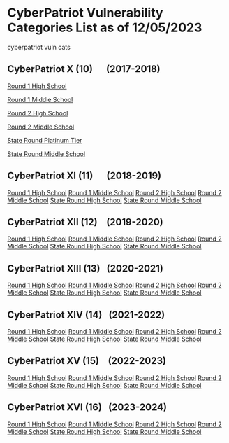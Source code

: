 # CyberPatriot Vulnerability Categories List as of 12/05/2023
cyberpatriot vuln cats

## CyberPatriot X    (10)  &emsp; (2017-2018)
[Round 1 High School](./CP-X_Round_1_High_School_Vulnerability_Categories.pdf)

[Round 1 Middle School](./CP-X_Round_1_Middle_School_Vulnerability_Categories.pdf)

[Round 2 High School](./CP-X_Round_2_High_School_Vulnerability_Categories.pdf)

[Round 2 Middle School](./CP-X_Round_2_Middle_School_Vulnerability_Categories.pdf)

[State Round Platinum Tier](./CP-X_State_Round_Platinum_Tier_Vulnerability_Categories.pdf)

[State Round Middle School](./CP-X_State_Round_Middle_School_Vulnerability_Categories.pdf)

## CyberPatriot XI   (11)  &emsp; (2018-2019)
[Round 1 High School]()
[Round 1 Middle School]()
[Round 2 High School]()
[Round 2 Middle School]()
[State Round High School]()
[State Round Middle School]()


## CyberPatriot XII  (12)  &ensp; (2019-2020)
[Round 1 High School]()
[Round 1 Middle School]()
[Round 2 High School]()
[Round 2 Middle School]()
[State Round High School]()
[State Round Middle School]()


## CyberPatriot XIII (13)   &nbsp; (2020-2021)
[Round 1 High School]()
[Round 1 Middle School]()
[Round 2 High School]()
[Round 2 Middle School]()
[State Round High School]()
[State Round Middle School]()


## CyberPatriot XIV  (14)   &nbsp; (2021-2022)
[Round 1 High School]()
[Round 1 Middle School]()
[Round 2 High School]()
[Round 2 Middle School]()
[State Round High School]()
[State Round Middle School]()


## CyberPatriot XV   (15)   &ensp; (2022-2023)
[Round 1 High School]()
[Round 1 Middle School]()
[Round 2 High School]()
[Round 2 Middle School]()
[State Round High School]()
[State Round Middle School]()


## CyberPatriot XVI  (16)   &nbsp; (2023-2024)
[Round 1 High School]()
[Round 1 Middle School]()
[Round 2 High School]()
[Round 2 Middle School]()
[State Round High School]()
[State Round Middle School]()